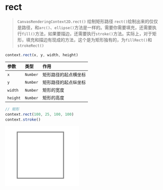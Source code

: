 # rect

> `CanvasRenderingContext2D.rect()` 绘制矩形路径
> `rect()`绘制出来的仅仅是路径，和`arc()`、`ellipse()`方法是一样的。需要你需要填充，还需要执行`fill()`方法，如果要描边，还需要执行`stroke()`方法。实际上，对于矩形，填充和描边有现成的方法，这个是为矩形独有的，为`fillRect()`和`strokeRect()`

```js
context.rect(x, y, width, height)
```

| 参数     | 类型     | 作用                 |
| :------- | :------- | :------------------- |
| `x`      | `Number` | 矩形路径的起点横坐标 |
| `y`      | `Number` | 矩形路径的起点纵坐标 |
| `width`  | `Number` | 矩形的宽度           |
| `height` | `Number` | 矩形的高度           |

```js
// 矩形
context.rect(100, 25, 100, 100)
context.stroke()
```

![](./__assets__/rect-2022-03-29-17-29-25.png)
